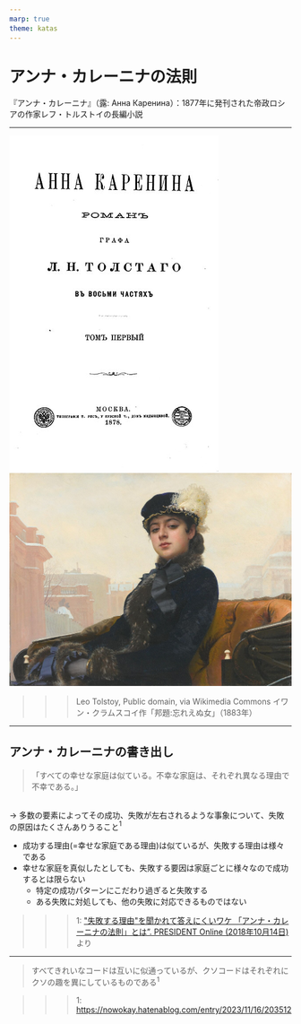 ```yaml
---
marp: true
theme: katas
---
```

<!-- 
size: 16:9
paginate: true
-->
<!-- header: 勉強会# ― エンジニアとしての解像度を高めるための勉強会-->

# アンナ・カレーニナの法則

『アンナ・カレーニナ』（露: Анна Каренина）：1877年に発刊された帝政ロシアの作家レフ・トルストイの長編小説

<!-- 他の著作だと戦争と平和 -->

---

![drop-shadow contain](./assets/AnnaKareninaTitle.jpg)
![bg](./assets/Kramskoy_Portrait_of_a_Woman.jpg)

>>> Leo Tolstoy, Public domain, via Wikimedia Commons
>> イワン・クラムスコイ作「邦題:忘れえぬ女」（1883年）

<!-- 19世紀の貴族社会の中、アンナという女性を主人公にして、自身の気持ちに誠実に生き不倫という形とはいえ愛に生きたアンナと、農村で実直に生きて他人や神のために生きた別の女性・キティとの対比を圧倒的なリアリズムで描いた作品。戦争と平和に並ぶ有名作 -->

<!-- トルストイはエスペラント語の熱心な信奉者だったらしい。エスペラント語の第一話者でありエスペラント語を作ったザメンホフとも親交を深めた -->

---

## アンナ・カレーニナの書き出し

> 「すべての幸せな家庭は似ている。不幸な家庭は、それぞれ異なる理由で不幸である。」

<br>→ 多数の要素によってその成功、失敗が左右されるような事象について、失敗の原因はたくさんありうること$^1$

* 成功する理由(=幸せな家庭である理由)は似ているが、失敗する理由は様々である
* 幸せな家庭を真似したとしても、失敗する要因は家庭ごとに様々なので成功するとは限らない
    * 特定の成功パターンにこだわり過ぎると失敗する
    * ある失敗に対処しても、他の失敗に対応できるものではない

>>> 1: ["失敗する理由"を聞かれて答えにくいワケ 「アンナ・カレーニナの法則」とは”. PRESIDENT Online (2018年10月14日)](https://president.jp/articles/-/26130)より


<!-- 多数の要素によってその成功や失敗が左右されるような事象について、失敗の原因がたくさんありうることを指す法則。
* プログラムが動かないなど、何かにおいて失敗した場合に、その失敗の原因は可能性としてたくさんあることを想定すると良い
    * 「ネズミやゴキブリを１匹見たら30匹いると思え」とも言える
* 一方で成功したとしても、それはその状況下ではたまたま失敗の要因が少なかったからであって、他のケースでも同じことをやれば成功するというわけではないという話
-->
<!-- 成功するためにはすべての失敗する要素を排除しなければならないという記述もあったが、それはちょっと極端 -->

---

> すべてきれいなコードは互いに似通っているが、クソコードはそれぞれにクソの趣を異にしているものである$^1$

>>> 1: https://nowokay.hatenablog.com/entry/2023/11/16/203512